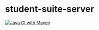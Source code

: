 # student-suite-server

[![Java CI with Maven](https://github.com/java-injection/student-suite-server/actions/workflows/main.yml/badge.svg)](https://github.com/java-injection/student-suite-server/actions/workflows/main.yml)
